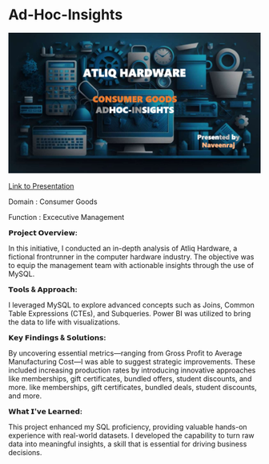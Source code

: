 # Ad-Hoc-Insights

![logo](https://github.com/NaveenInsight/Adhoc-Insights/blob/main/Adhoc_Insights.png)

[Link to Presentation](https://www.youtube.com/watch?v=tv2cSjAZZtY)

Domain : Consumer Goods

Function : Excecutive Management


**𝗣𝗿𝗼𝗷𝗲𝗰𝘁 𝗢𝘃𝗲𝗿𝘃𝗶𝗲𝘄:**

In this initiative, I conducted an in-depth analysis of Atliq Hardware, a fictional frontrunner in the computer hardware industry. The objective was to equip the management team with actionable insights through the use of MySQL.


**𝗧𝗼𝗼𝗹𝘀 & 𝗔𝗽𝗽𝗿𝗼𝗮𝗰𝗵:**

I leveraged MySQL to explore advanced concepts such as Joins, Common Table Expressions (CTEs), and Subqueries. Power BI was utilized to bring the data to life with visualizations.


**𝗞𝗲𝘆 𝗙𝗶𝗻𝗱𝗶𝗻𝗴𝘀 & 𝗦𝗼𝗹𝘂𝘁𝗶𝗼𝗻𝘀:**

By uncovering essential metrics—ranging from Gross Profit to Average Manufacturing Cost—I was able to suggest strategic improvements. These included increasing production rates by introducing innovative approaches like memberships, gift certificates, bundled offers, student discounts, and more. like memberships, gift certificates, bundled deals, student discounts, and more.


**𝗪𝗵𝗮𝘁 𝗜'𝘃𝗲 𝗟𝗲𝗮𝗿𝗻𝗲𝗱:**

This project enhanced my SQL proficiency, providing valuable hands-on experience with real-world datasets. I developed the capability to turn raw data into meaningful insights, a skill that is essential for driving business decisions.

